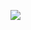  [![](https://www.codewars.com/users/IIWesleyII/badges/large)](https://www.codewars.com/users/IIWesleyII)


<!--
**IIWesleyII/IIWesleyII** is a ✨ _special_ ✨ repository because its `README.md` (this file) appears on your GitHub profile.

Here are some ideas to get you started:

- 🔭 I’m currently working on ...
- 🌱 I’m currently learning ...
- 👯 I’m looking to collaborate on ...
- 🤔 I’m looking for help with ...
- 💬 Ask me about ...
- 📫 How to reach me: ...
- 😄 Pronouns: ...
- ⚡ Fun fact: ...
-->
